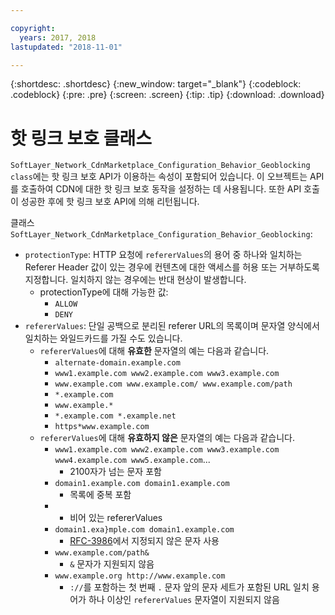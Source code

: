 ```yaml
---

copyright:
  years: 2017, 2018
lastupdated: "2018-11-01"

---
```


{:shortdesc: .shortdesc}
{:new_window: target="_blank"}
{:codeblock: .codeblock}
{:pre: .pre}
{:screen: .screen}
{:tip: .tip}
{:download: .download}

# 핫 링크 보호 클래스

`SoftLayer_Network_CdnMarketplace_Configuration_Behavior_Geoblocking class`에는 핫 링크 보호 API가 이용하는 속성이 포함되어 있습니다. 이 오브젝트는 API를 호출하여 CDN에 대한 핫 링크 보호 동작을 설정하는 데 사용됩니다. 또한 API 호출이 성공한 후에 핫 링크 보호 API에 의해 리턴됩니다.

클래스 `SoftLayer_Network_CdnMarketplace_Configuration_Behavior_Geoblocking`:

* `protectionType`: HTTP 요청에 `refererValues`의 용어 중 하나와 일치하는 Referer Header 값이 있는 경우에 컨텐츠에 대한 액세스를 허용 또는 거부하도록 지정합니다. 일치하지 않는 경우에는 반대 현상이 발생합니다.
  * protectionType에 대해 가능한 값:
    * `ALLOW`
    * `DENY`
* `refererValues`: 단일 공백으로 분리된 referer URL의 목록이며 문자열 양식에서 일치하는 와일드카드를 가질 수도 있습니다.
  * `refererValues`에 대해 **유효한** 문자열의 예는 다음과 같습니다.
    * `alternate-domain.example.com`
    * `www1.example.com www2.example.com www3.example.com`
    * `www.example.com www.example.com/ www.example.com/path`
    * `*.example.com`
    * `www.example.*`
    * `*.example.com *.example.net`
    * `https*www.example.com`
  * `refererValues`에 대해 **유효하지 않은** 문자열의 예는 다음과 같습니다.
    * `www1.example.com www2.example.com www3.example.com www4.example.com www5.example.com`...
      * 2100자가 넘는 문자 포함
    * `domain1.example.com domain1.example.com`
      * 목록에 중복 포함
    * ` `
      * 비어 있는 refererValues
    * `domain1.exa}mple.com domain1.example.com`
      * [RFC-3986](https://tools.ietf.org/html/rfc3986#section-2)에서 지정되지 않은 문자 사용
    * `www.example.com/path&`
      * `&` 문자가 지원되지 않음
    * `www.example.org http://www.example.com`
      * `://`를 포함하는 첫 번째 `.` 문자 앞의 문자 세트가 포함된 URL 일치 용어가 하나 이상인 `refererValues` 문자열이 지원되지 않음
